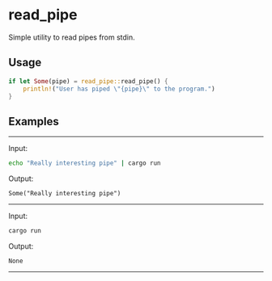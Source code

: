 # read_pipe
Simple utility to read pipes from stdin.

## Usage
```rust
if let Some(pipe) = read_pipe::read_pipe() {
    println!("User has piped \"{pipe}\" to the program.")
}
```

## Examples
---
Input:
```bash
echo "Really interesting pipe" | cargo run
```
Output:
```
Some("Really interesting pipe")
```
---
Input:
```bash
cargo run
```
Output:
```
None
```
---
